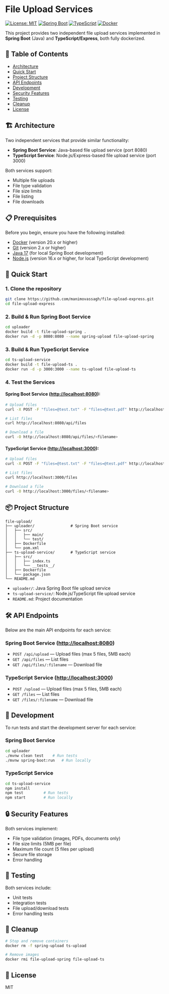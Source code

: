 # File Upload Services

[![License: MIT](https://img.shields.io/badge/License-MIT-yellow.svg)](https://opensource.org/licenses/MIT)
[![Spring Boot](https://img.shields.io/badge/Spring%20Boot-2.7.x-green.svg)](https://spring.io/projects/spring-boot)
[![TypeScript](https://img.shields.io/badge/TypeScript-4.x-blue.svg)](https://www.typescriptlang.org/)
[![Docker](https://img.shields.io/badge/Docker-20.x-blue.svg)](https://www.docker.com/)

This project provides two independent file upload services implemented in **Spring Boot** (Java) and **TypeScript/Express**, both fully dockerized.

## 📑 Table of Contents
- [Architecture](#-architecture)
- [Quick Start](#-quick-start)
- [Project Structure](#-project-structure)
- [API Endpoints](#️-api-endpoints)
- [Development](#-development)
- [Security Features](#-security-features)
- [Testing](#-testing)
- [Cleanup](#-cleanup)
- [License](#-license)

## 🏗️ Architecture

Two independent services that provide similar functionality:

- **Spring Boot Service**: Java-based file upload service (port 8080)
- **TypeScript Service**: Node.js/Express-based file upload service (port 3000)

Both services support:

- Multiple file uploads
- File type validation
- File size limits
- File listing
- File downloads

## 📋 Prerequisites

Before you begin, ensure you have the following installed:
- [Docker](https://docs.docker.com/get-docker/) (version 20.x or higher)
- [Git](https://git-scm.com/downloads) (version 2.x or higher)
- [Java 17](https://adoptium.net/) (for local Spring Boot development)
- [Node.js](https://nodejs.org/) (version 16.x or higher, for local TypeScript development)

## 🚀 Quick Start

### 1. **Clone the repository**

```bash
git clone https://github.com/manimovassagh/file-upload-express.git
cd file-upload-express
```

### 2. **Build & Run Spring Boot Service**

```bash
cd uploader
docker build -t file-upload-spring .
docker run -d -p 8080:8080 --name spring-upload file-upload-spring
```

### 3. **Build & Run TypeScript Service**

```bash
cd ts-upload-service
docker build -t file-upload-ts .
docker run -d -p 3000:3000 --name ts-upload file-upload-ts
```

### 4. **Test the Services**

#### Spring Boot Service (<http://localhost:8080>):

```bash
# Upload files
curl -X POST -F "files=@test.txt" -F "files=@test.pdf" http://localhost:8080/api/upload

# List files
curl http://localhost:8080/api/files

# Download a file
curl -O http://localhost:8080/api/files/<filename>
```

#### TypeScript Service (<http://localhost:3000>):

```bash
# Upload files
curl -X POST -F "files=@test.txt" -F "files=@test.pdf" http://localhost:3000/upload

# List files
curl http://localhost:3000/files

# Download a file
curl -O http://localhost:3000/files/<filename>
```

## 📦 Project Structure

```plaintext
file-upload/
├── uploader/                # Spring Boot service
│   ├── src/
│   │   ├── main/
│   │   └── test/
│   ├── Dockerfile
│   └── pom.xml
├── ts-upload-service/       # TypeScript service
│   ├── src/
│   │   ├── index.ts
│   │   └── __tests__/
│   ├── Dockerfile
│   └── package.json
└── README.md
```

- `uploader/`: Java Spring Boot file upload service
- `ts-upload-service/`: Node.js/TypeScript file upload service
- `README.md`: Project documentation

## 🛠️ API Endpoints

Below are the main API endpoints for each service:

### Spring Boot Service (<http://localhost:8080>)

- `POST /api/upload` — Upload files (max 5 files, 5MB each)
- `GET /api/files` — List files
- `GET /api/files/:filename` — Download file

### TypeScript Service (<http://localhost:3000>)

- `POST /upload` — Upload files (max 5 files, 5MB each)
- `GET /files` — List files
- `GET /files/:filename` — Download file

## 📝 Development

To run tests and start the development server for each service:

### Spring Boot Service

```bash
cd uploader
./mvnw clean test    # Run tests
./mvnw spring-boot:run   # Run locally
```

### TypeScript Service

```bash
cd ts-upload-service
npm install
npm test         # Run tests
npm start        # Run locally
```

## 🔒 Security Features

Both services implement:

- File type validation (images, PDFs, documents only)
- File size limits (5MB per file)
- Maximum file count (5 files per upload)
- Secure file storage
- Error handling

## 🧪 Testing

Both services include:

- Unit tests
- Integration tests
- File upload/download tests
- Error handling tests

## 🧹 Cleanup

```bash
# Stop and remove containers
docker rm -f spring-upload ts-upload

# Remove images
docker rmi file-upload-spring file-upload-ts
```

## 📄 License

MIT
